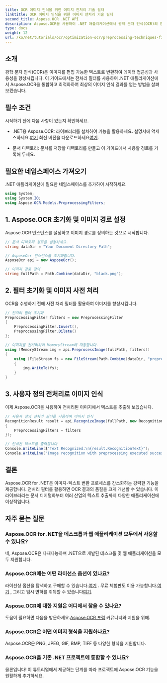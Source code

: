 ```yaml
---
title: OCR 이미지 인식을 위한 이미지 전처리 기술 필터
linktitle: OCR 이미지 인식을 위한 이미지 전처리 기술 필터
second_title: Aspose.OCR .NET API
description: Aspose.OCR을 사용하여 .NET 애플리케이션에서 광학 문자 인식(OCR)의 잠재력을 활용하세요. 이 가이드는 전처리 필터를 사용하여 OCR을 구현하는 단계별 접근 방식을 제공합니다.
type: docs
weight: 12
url: /ko/net/tutorials/ocr/optimization-ocr/preprocessing-techniques-filters-for-image/
---
```

## 소개

광학 문자 인식(OCR)은 이미지를 편집 가능한 텍스트로 변환하여 데이터 접근성과 사용성을 향상시킵니다. 이 가이드에서는 전처리 필터를 사용하여 .NET 애플리케이션에서 Aspose.OCR을 통합하고 최적화하여 최상의 이미지 인식 결과를 얻는 방법을 살펴보겠습니다.

## 필수 조건

시작하기 전에 다음 사항이 있는지 확인하세요.

-  .NET용 Aspose.OCR: 라이브러리를 설치하여 기능을 활용하세요. 설명서에 액세스하세요.[여기](https://reference.aspose.com/ocr/net/) 최신 버전을 다운로드하세요[여기](https://releases.aspose.com/ocr/net/).

- 문서 디렉토리: 문서를 저장할 디렉토리를 만들고 이 가이드에서 사용할 경로를 기록해 두세요.

## 필요한 네임스페이스 가져오기

.NET 애플리케이션에 필요한 네임스페이스를 추가하여 시작하세요.

```csharp
using System;
using System.IO;
using Aspose.OCR.Models.PreprocessingFilters;
```

## 1. Aspose.OCR 초기화 및 이미지 경로 설정

Aspose.OCR 인스턴스를 설정하고 이미지 경로를 정의하는 것으로 시작합니다.

```csharp
// 문서 디렉토리 경로를 설정하세요.
string dataDir = "Your Document Directory Path";

// AsposeOcr 인스턴스를 초기화합니다.
AsposeOcr api = new AsposeOcr();

// 이미지 경로 정의
string fullPath = Path.Combine(dataDir, "black.png");
```

## 2. 필터 초기화 및 이미지 사전 처리

OCR을 수행하기 전에 사전 처리 필터를 활용하여 이미지를 향상시킵니다.

```csharp
// 전처리 필터 초기화
PreprocessingFilter filters = new PreprocessingFilter
{
    PreprocessingFilter.Invert(),
    PreprocessingFilter.Dilate()
};

// 이미지를 전처리하여 MemoryStream에 저장합니다.
using (MemoryStream img = api.PreprocessImage(fullPath, filters))
{
    using (FileStream fs = new FileStream(Path.Combine(dataDir, "preprocessed.png"), FileMode.Create))
    {
        img.WriteTo(fs);
    }
}
```

## 3. 사용자 정의 전처리로 이미지 인식

이제 Aspose.OCR을 사용하여 전처리된 이미지에서 텍스트를 추출해 보겠습니다.

```csharp
// 사용자 정의 전처리 필터를 사용하여 이미지 인식
RecognitionResult result = api.RecognizeImage(fullPath, new RecognitionSettings
{
    PreprocessingFilters = filters
});

// 인식된 텍스트를 출력합니다
Console.WriteLine($"Text Recognized:\n{result.RecognitionText}");
Console.WriteLine("Image recognition with preprocessing executed successfully.");
```

## 결론

Aspose.OCR for .NET은 이미지-텍스트 변환 프로세스를 간소화하는 강력한 기능을 제공합니다. 전처리 필터를 활용하면 OCR 결과의 품질을 크게 개선할 수 있습니다. 이 라이브러리는 문서 디지털화부터 여러 산업의 텍스트 추출까지 다양한 애플리케이션에 이상적입니다.

## 자주 묻는 질문

### Aspose.OCR for .NET을 데스크톱과 웹 애플리케이션 모두에서 사용할 수 있나요?  
네, Aspose.OCR은 다재다능하며 .NET으로 개발된 데스크톱 및 웹 애플리케이션을 모두 지원합니다.

### Aspose.OCR에는 어떤 라이선스 옵션이 있나요?  
 라이선싱 옵션을 탐색하고 구매할 수 있습니다.[여기](https://purchase.conholdate.com/buy) . 무료 체험판도 이용 가능합니다.[여기](https://releases.aspose.com/) , 그리고 임시 면허를 취득할 수 있습니다[여기](https://purchase.conholdate.com/temporary-license/).

### Aspose.OCR에 대한 지원은 어디에서 찾을 수 있나요?  
 도움이 필요하면 다음을 방문하세요.[Aspose.OCR 포럼](https://forum.aspose.com/c/ocr/16) 커뮤니티와 지원을 위해.

### Aspose.OCR은 어떤 이미지 형식을 지원하나요?  
Aspose.OCR은 PNG, JPEG, GIF, BMP, TIFF 등 다양한 형식을 지원합니다.

### Aspose.OCR을 기존 .NET 프로젝트에 통합할 수 있나요?  
물론입니다! 이 튜토리얼에서 제공하는 단계를 따라 프로젝트에 Aspose.OCR 기능을 원활하게 추가하세요.